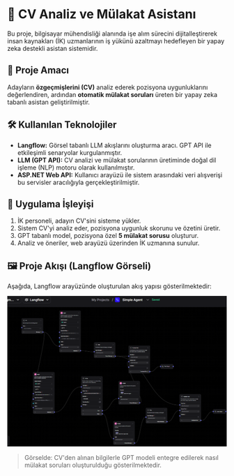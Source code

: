 # 🤖 CV Analiz ve Mülakat Asistanı

Bu proje, bilgisayar mühendisliği alanında işe alım sürecini dijitalleştirerek insan kaynakları (İK) uzmanlarının iş yükünü azaltmayı hedefleyen bir yapay zeka destekli asistan sistemidir.

## 📌 Proje Amacı

Adayların **özgeçmişlerini (CV)** analiz ederek pozisyona uygunluklarını değerlendiren, ardından **otomatik mülakat soruları** üreten bir yapay zeka tabanlı asistan geliştirilmiştir.

## 🛠️ Kullanılan Teknolojiler

- **Langflow:** Görsel tabanlı LLM akışlarını oluşturma aracı. GPT API ile etkileşimli senaryolar kurgulanmıştır.
- **LLM (GPT API):** CV analizi ve mülakat sorularının üretiminde doğal dil işleme (NLP) motoru olarak kullanılmıştır.
- **ASP.NET Web API:** Kullanıcı arayüzü ile sistem arasındaki veri alışverişi bu servisler aracılığıyla gerçekleştirilmiştir.

## 🔁 Uygulama İşleyişi

1. İK personeli, adayın CV'sini sisteme yükler.
2. Sistem CV'yi analiz eder, pozisyona uygunluk skorunu ve özetini üretir.
3. GPT tabanlı model, pozisyona özel **5 mülakat sorusu** oluşturur.
4. Analiz ve öneriler, web arayüzü üzerinden İK uzmanına sunulur.

## 🖼️ Proje Akışı (Langflow Görseli)

Aşağıda, Langflow arayüzünde oluşturulan akış yapısı gösterilmektedir:

![Langflow Akışı](img/Langflow.png)

> Görselde: CV'den alınan bilgilerle GPT modeli entegre edilerek nasıl mülakat soruları oluşturulduğu gösterilmektedir.

